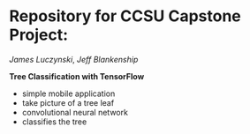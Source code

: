 Repository for CCSU Capstone Project:
======================================
_James Luczynski_, 
_Jeff Blankenship_

**Tree Classification with TensorFlow**
* simple mobile application
* take picture of a tree leaf
* convolutional neural network
* classifies the tree
